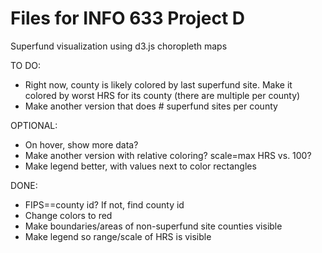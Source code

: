 Files for INFO 633 Project D
========
Superfund visualization using d3.js choropleth maps

TO DO:
* Right now, county is likely colored by last superfund site. Make it colored by worst HRS for its county (there are multiple per county)
* Make another version that does # superfund sites per county

OPTIONAL:
* On hover, show more data?
* Make another version with relative coloring? scale=max HRS vs. 100?
* Make legend better, with values next to color rectangles

DONE:
* FIPS==county id? If not, find county id
* Change colors to red
* Make boundaries/areas of non-superfund site counties visible
* Make legend so range/scale of HRS is visible

